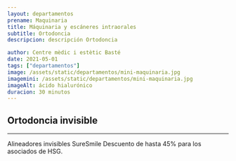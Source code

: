 ```yaml
---
layout: departamentos
prename: Maquinaria
title: Máquinaria y escáneres intraorales
subtitle: Ortodoncia
descripcion: descripción Ortodoncia

author: Centre mèdic i estètic Basté
date: 2021-05-01
tags: ["departamentos"]
image: /assets/static/departamentos/mini-maquinaria.jpg
imagemini: /assets/static/departamentos/mini-maquinaria.jpg
imageAlt: ácido hialurónico
duracion: 30 minutos
---
```



##  Ortodoncia invisible
___



Alineadores invisibles SureSmile
Descuento de hasta 45% para los asociados de HSG.

